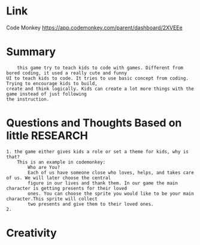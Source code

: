 Link
===============
<p>

Code Monkey
https://app.codemonkey.com/parent/dashboard/2XVEEe

</p>

Summary
===============
        this game try to teach kids to code with games. Different from bored coding, it used a really cute and funny
    UI to teach kids to code. It tries to use basic concept from coding. Trying to encourage kids to build, 
    create and think logically. Kids can create a lot more things with the game instead of just following 
    the instruction.

Questions and Thoughts Based on little RESEARCH
===============

    1. the game either gives kids a role or set a theme for kids, why is that?
        This is an example in codemonkey:
            Who are You?
            Each of us have someone close who loves, helps, and takes care of us. We will later choose the central 
            figure in our lives and thank them. In our game the main character is getting presents for their loved 
            ones. You can choose the sprite you would like to be your main character.This sprite will collect 
            two presents and give them to their loved ones.
    2. 
        


Creativity
==============
